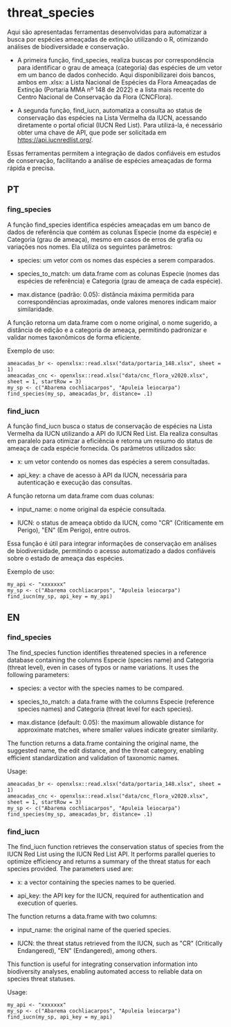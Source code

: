 # threat_species
Aqui são apresentadas ferramentas desenvolvidas para automatizar a busca por espécies ameaçadas de extinção utilizando o R, otimizando análises de biodiversidade e conservação.

* A primeira função, find_species, realiza buscas por correspondência para identificar o grau de ameaça (categoria) das espécies de um vetor em um banco de dados conhecido. Aqui disponibilizarei dois bancos, ambos em .xlsx: a Lista Nacional de Espécies da Flora Ameaçadas de Extinção (Portaria MMA nº 148 de 2022) e a lista mais recente do Centro Nacional de Conservação da Flora (CNCFlora).

* A segunda função, find_iucn, automatiza a consulta ao status de conservação das espécies na Lista Vermelha da IUCN, acessando diretamente o portal oficial (IUCN Red List). Para utilizá-la, é necessário obter uma chave de API, que pode ser solicitada em https://api.iucnredlist.org/.

Essas ferramentas permitem a integração de dados confiáveis em estudos de conservação, facilitando a análise de espécies ameaçadas de forma rápida e precisa.

## PT
### fing_species 
A função find_species identifica espécies ameaçadas em um banco de dados de referência que contém as colunas Especie (nome da espécie) e Categoria (grau de ameaça), mesmo em casos de erros de grafia ou variações nos nomes. Ela utiliza os seguintes parâmetros:

* species: um vetor com os nomes das espécies a serem comparados.

* species_to_match: um data.frame com as colunas Especie (nomes das espécies de referência) e Categoria (grau de ameaça de cada espécie).

* max.distance (padrão: 0.05): distância máxima permitida para correspondências aproximadas, onde valores menores indicam maior similaridade.

A função retorna um data.frame com o nome original, o nome sugerido, a distância de edição e a categoria de ameaça, permitindo padronizar e validar nomes taxonômicos de forma eficiente.

Exemplo de uso: 

    ameacadas_br <- openxlsx::read.xlsx("data/portaria_148.xlsx", sheet = 1)
    ameacadas_cnc <- openxlsx::read.xlsx("data/cnc_flora_v2020.xlsx", sheet = 1, startRow = 3)
    my_sp <- c("Abarema cochliacarpos", "Apuleia leiocarpa")
    find_species(my_sp, ameacadas_br, distance= .1)


### find_iucn
A função find_iucn busca o status de conservação de espécies na Lista Vermelha da IUCN utilizando a API do IUCN Red List. Ela realiza consultas em paralelo para otimizar a eficiência e retorna um resumo do status de ameaça de cada espécie fornecida. Os parâmetros utilizados são:

* x: um vetor contendo os nomes das espécies a serem consultadas.

* api_key: a chave de acesso à API da IUCN, necessária para autenticação e execução das consultas.

A função retorna um data.frame com duas colunas:

* input_name: o nome original da espécie consultada.

* IUCN: o status de ameaça obtido da IUCN, como "CR" (Criticamente em Perigo), "EN" (Em Perigo), entre outros.

Essa função é útil para integrar informações de conservação em análises de biodiversidade, permitindo o acesso automatizado a dados confiáveis sobre o estado de ameaça das espécies.

Exemplo de uso: 

    my_api <- "xxxxxxx"
    my_sp <- c("Abarema cochliacarpos", "Apuleia leiocarpa")
    find_iucn(my_sp, api_key = my_api)

## EN
### find_species 
The find_species function identifies threatened species in a reference database containing the columns Especie (species name) and Categoria (threat level), even in cases of typos or name variations. It uses the following parameters:

  *  species: a vector with the species names to be compared.

   * species_to_match: a data.frame with the columns Especie (reference species names) and Categoria (threat level for each species).

* max.distance (default: 0.05): the maximum allowable distance for approximate matches, where smaller values indicate greater similarity.

The function returns a data.frame containing the original name, the suggested name, the edit distance, and the threat category, enabling efficient standardization and validation of taxonomic names.

Usage: 

    ameacadas_br <- openxlsx::read.xlsx("data/portaria_148.xlsx", sheet = 1)
    ameacadas_cnc <- openxlsx::read.xlsx("data/cnc_flora_v2020.xlsx", sheet = 1, startRow = 3)
    my_sp <- c("Abarema cochliacarpos", "Apuleia leiocarpa")
    find_species(my_sp, ameacadas_br, distance= .1)
    

### find_iucn
The find_iucn function retrieves the conservation status of species from the IUCN Red List using the IUCN Red List API. It performs parallel queries to optimize efficiency and returns a summary of the threat status for each species provided. The parameters used are:

*    x: a vector containing the species names to be queried.

*    api_key: the API key for the IUCN, required for authentication and execution of queries.

The function returns a data.frame with two columns:

*    input_name: the original name of the queried species.

 *   IUCN: the threat status retrieved from the IUCN, such as "CR" (Critically Endangered), "EN" (Endangered), among others.

This function is useful for integrating conservation information into biodiversity analyses, enabling automated access to reliable data on species threat statuses.

Usage: 

    my_api <- "xxxxxxx"
    my_sp <- c("Abarema cochliacarpos", "Apuleia leiocarpa")
    find_iucn(my_sp, api_key = my_api)
